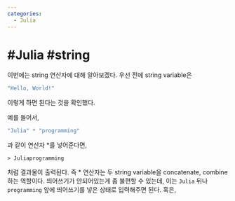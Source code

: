 ```yaml
---
categories:
  - Julia
---
```


# #Julia #string

이번에는 string 연산자에 대해 알아보겠다. 우선 전에 string variable은

```Julia
"Hello, World!"
```
이렇게 하면 된다는 것을 확인했다.

예를 들어서,

```Julia
"Julia" * "programming"
```
과 같이 연산자 *를 넣어준다면, 

```
> Juliaprogramming
```
처럼 결과물이 출력된다. 즉 * 연산자는 두 string variable을 concatenate, combine 하는 역할이다. 띄어쓰기가 안되어있는게 좀 불편할 수 있는데, 이는 `Julia` 뒤나 `programming` 앞에 띄어쓰기를 넣은 상태로 입력해주면 된다.
혹은,

<!--stackedit_data:
eyJoaXN0b3J5IjpbMTYzMDk2MDc5Ml19
-->